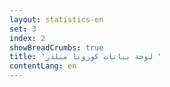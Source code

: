 ```yaml
---
layout: statistics-en
set: 3
index: 2
showBreadCrumbs: true
title: 'لوحة بيانات كورونا ميلدر '
contentLang: en
---
```

